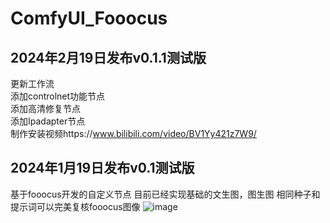 ﻿
# ComfyUI_Fooocus


##  2024年2月19日发布v0.1.1测试版

更新工作流   
添加controlnet功能节点  
添加高清修复节点   
添加Ipadapter节点  
制作安装视频https://www.bilibili.com/video/BV1Yy421z7W9/




## 2024年1月19日发布v0.1测试版
基于fooocus开发的自定义节点
目前已经实现基础的文生图，图生图
相同种子和提示词可以完美复核fooocus图像
![image](https://github.com/17Retoucher/ComfyUI_Fooocus/assets/155690734/1210e3c6-2a3e-456e-b528-b20d3b75e8cf)

